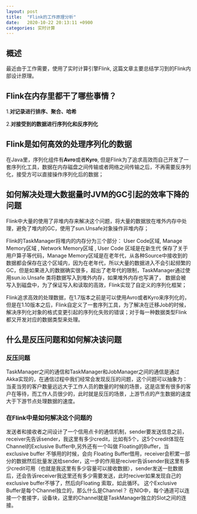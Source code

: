 ```yaml
---
layout: post
title:  "Flink的工作原理分析"
date:   2020-10-22 20:13:11 +0900
categories: 实时计算
---
```


## 概述
最近由于工作需要，使用了实时计算引擎Flink, 这篇文章主要总结学习到的Flink内部设计原理。

## Flink在内存里都干了哪些事情？

1.**对记录进行排序、聚合、哈希**

2.**对接受到的数据进行序列化和反序列化**

## Flink是如何高效的处理序列化的数据

在Java里，序列化组件有**Avro**或者**Kyro**, 但是Flink为了追求高效而自己开发了一套序列化工具，数据在内存磁盘之间传输或者网络之间传输之后，不再需要反序列化，接受方可以直接操作序列化后的数据；

## 如何解决处理大数据量时JVM的GC引起的效率下降的问题

Flink中大量的使用了非堆内存来解决这个问题，将大量的数据放在堆外内存中处理，避免了堆内的GC，使用了sun.Unsafe对象操作非堆内存；

Flink的TaskManager将堆内的内存分为三个部分： User Code区域, Manage Memory区域 , Network Memory区域 , User Code 区域是在新生代 保存了关于用户算子等代码，Manage Memory区域是在老年代，从各种Source中接收到的数据都会保存在这个区域内，因为在老年代，所以大量的数据进入不会引起频繁的GC，但是如果进入的数据确实很多，超出了老年代的限制，TaskManager通过使用sun.io.Unsafe 类将数据写入到堆外内存，如果堆外内存也写满了， 数据会被写入到磁盘中，为了保证写入和读取的高效，Flink实现了自定义的序列化框架；

Flink追求高效的处理数据，在1.7版本之前是可以使用Avro或者Kyro来序列化的，但是在1.10版本之后，Flink自定义了一套序列工具，为了解决在迁移Job的时候，解决序列化对象的格式变更引起的序列化失败的错误；对于每一种数据类型Flink都又开发对应的数据类型来处理。

## 什么是反压问题和如何解决该问题

### 反压问题

TaskManager之间的通信和TaskManager和JobManager之间的通信是通过Akka实现的，在通信过程中我们经常会发现反压的问题，这个问题可以抽象为： 当麦当劳的客户数量远远大于工作人员的数量的时候的场景，这是店里有很多的客户在等待，而工作人员很少的，此时就是反压的场景，上游节点的产生数据的速度大于下游节点处理数据的速度。

### 在Flink中是如何解决这个问题的

发送者和接收者之间设计了一个信用点卡的通信机制，sender要发送信息之前，receiver先告诉sender，我这里有多少credit，比如有5个，这5个credit体现在Channel的Exclusive Buffer中,另外还有一个叫做 Floating的Buffer，当exclusive buffer 不够用的时候，会向 Floating Buffer借用，receiver会积累一部分的数据然后批量发送给sender，这一步的作用是reciver告诉sender我这里有多少credit可用（也就是我这里有多少容量可以接收数据），sender发送一批数据后，还会告诉receiver我这里还有多少需要发送，此时reciver如果发现自己的exclusive buffer不够了，然后向Floating 索取，如此循环。 这个Exclusive Buffer是每个Channel独立的，那么什么是Channel？ 在NIO中，每个通道可以连接一个套接字，设备块，这里的Channel就是TaskManager独立的Slot之间的连接。
